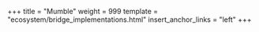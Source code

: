 +++
title = "Mumble"
weight = 999
template = "ecosystem/bridge_implementations.html"
insert_anchor_links = "left"
+++
